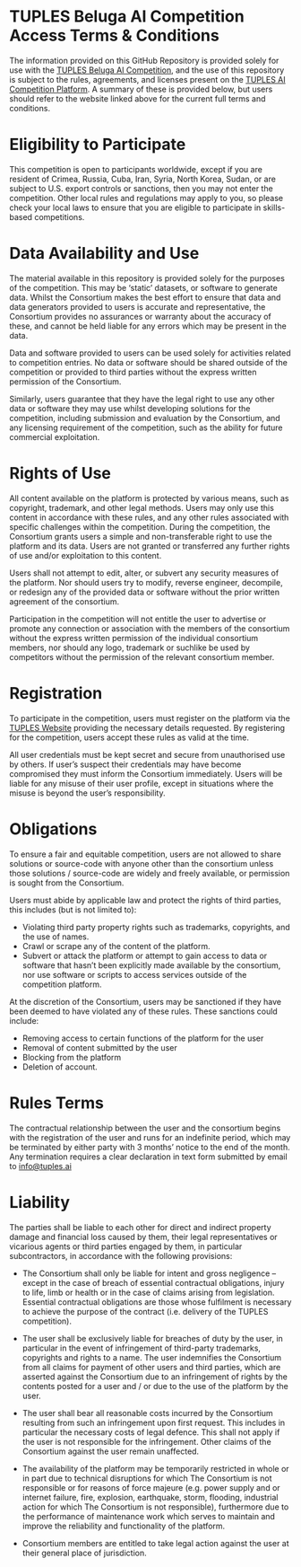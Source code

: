 # TUPLES Beluga AI Competition Access Terms & Conditions

The information provided on this GitHub Repository is provided solely for use with the [TUPLES Beluga AI Competition](https://tuples.ai/competition-challenge/), and the use of this repository is subject to the rules, agreements, and licenses present on the [TUPLES AI Competition Platform](https://tuples.ai/competition-challenge/). A summary of these is provided below, but users should refer to the website linked above for the current full terms and conditions.

# Eligibility to Participate

This competition is open to participants worldwide, except if you are resident of Crimea, Russia, Cuba, Iran, Syria, North Korea, Sudan, or are subject to U.S. export controls or sanctions, then you may not enter the competition.
Other local rules and regulations may apply to you, so please check your local laws to ensure that you are eligible to participate in skills-based competitions.

# Data Availability and Use

The material available in this repository is provided solely for the purposes of the competition. This may be ‘static’ datasets, or software to generate data. Whilst the Consortium makes the best effort to ensure that data and data generators provided to users is accurate and representative, the Consortium provides no assurances or warranty about the accuracy of these, and cannot be held liable for any errors which may be present in the data.

Data and software provided to users can be used solely for activities related to competition entries. No data or software should be shared outside of the competition or provided to third parties without the express written permission of the Consortium.

Similarly, users guarantee that they have the legal right to use any other data or software they may use whilst developing solutions for the competition, including submission and evaluation by the Consortium, and any licensing requirement of the competition, such as the ability for future commercial exploitation.

# Rights of Use

All content available on the platform is protected by various means, such as copyright, trademark, and other legal methods. Users may only use this content in accordance with these rules, and any other rules associated with specific challenges within the competition. During the competition, the Consortium grants users a simple and non-transferable right to use the platform and its data. Users are not granted or transferred any further rights of use and/or exploitation to this content.

Users shall not attempt to edit, alter, or subvert any security measures of the platform. Nor should users try to modify, reverse engineer, decompile, or redesign any of the provided data or software without the prior written agreement of the consortium.

Participation in the competition will not entitle the user to advertise or promote any connection or association with the members of the consortium without the express written permission of the individual consortium members, nor should any logo, trademark or suchlike be used by competitors without the permission of the relevant consortium member.

# Registration

To participate in the competition, users must register on the platform via the [TUPLES Website](https://tuples.ai/competition-challenge/) providing the necessary details requested. By registering for the competition, users accept these rules as valid at the time.

All user credentials must be kept secret and secure from unauthorised use by others. If user’s suspect their credentials may have become compromised they must inform the Consortium immediately. Users will be liable for any misuse of their user profile, except in situations where the misuse is beyond the user’s responsibility.

# Obligations

To ensure a fair and equitable competition, users are not allowed to share solutions or source-code with anyone other than the consortium unless those solutions / source-code are widely and freely available, or permission is sought from the Consortium.

Users must abide by applicable law and protect the rights of third parties, this includes (but is not limited to):

- Violating third party property rights such as trademarks, copyrights, and the use of names.
- Crawl or scrape any of the content of the platform.
- Subvert or attack the platform or attempt to gain access to data or software that hasn’t been explicitly made available by the consortium, nor use software or scripts to access services outside of the competition platform.

At the discretion of the Consortium, users may be sanctioned if they have been deemed to have violated any of these rules. These sanctions could include:

- Removing access to certain functions of the platform for the user
- Removal of content submitted by the user
- Blocking from the platform
- Deletion of account.

# Rules Terms

The contractual relationship between the user and the consortium begins with the registration of the user and runs for an indefinite period, which may be terminated by either party with 3 months’ notice to the end of the month. Any termination requires a clear declaration in text form submitted by email to info@tuples.ai

# Liability

The parties shall be liable to each other for direct and indirect property damage and financial loss caused by them, their legal representatives or vicarious agents or third parties engaged by them, in particular subcontractors, in accordance with the following provisions:

- The Consortium shall only be liable for intent and gross negligence – except in the case of breach of essential contractual obligations, injury to life, limb or health or in the case of claims arising from legislation. Essential contractual obligations are those whose fulfilment is necessary to achieve the purpose of the contract (i.e. delivery of the TUPLES competition).

- The user shall be exclusively liable for breaches of duty by the user, in particular in the event of infringement of third-party trademarks, copyrights and rights to a name. The user indemnifies the Consortium from all claims for payment of other users and third parties, which are asserted against the Consortium due to an infringement of rights by the contents posted for a user and / or due to the use of the platform by the user.

- The user shall bear all reasonable costs incurred by the Consortium resulting from such an infringement upon first request. This includes in particular the necessary costs of legal defence. This shall not apply if the user is not responsible for the infringement. Other claims of the Consortium against the user remain unaffected.

- The availability of the platform may be temporarily restricted in whole or in part due to technical disruptions for which The Consortium is not responsible or for reasons of force majeure (e.g. power supply and or internet failure, fire, explosion, earthquake, storm, flooding, industrial action for which The Consortium is not responsible), furthermore due to the performance of maintenance work which serves to maintain and improve the reliability and functionality of the platform.

- Consortium members are entitled to take legal action against the user at their general place of jurisdiction.
